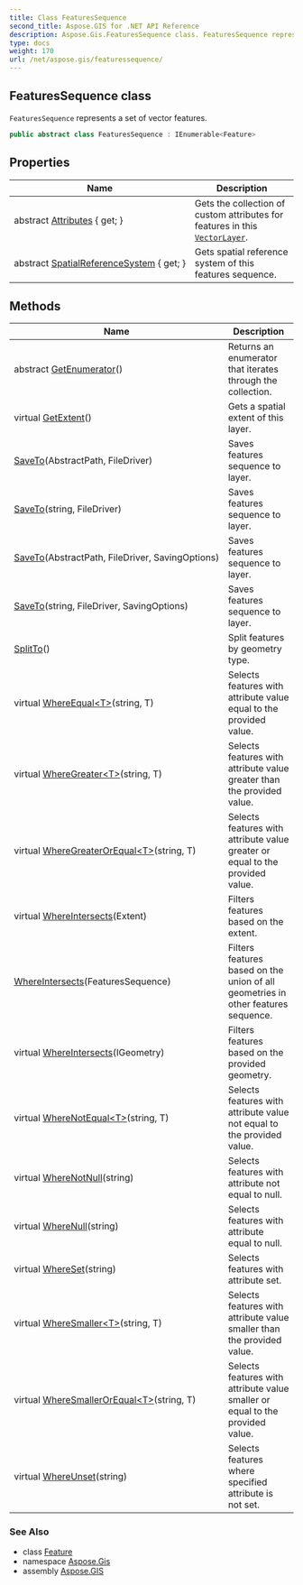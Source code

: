 ```yaml
---
title: Class FeaturesSequence
second_title: Aspose.GIS for .NET API Reference
description: Aspose.Gis.FeaturesSequence class. FeaturesSequence represents a set of vector features.
type: docs
weight: 170
url: /net/aspose.gis/featuressequence/
---
```

## FeaturesSequence class

`FeaturesSequence` represents a set of vector features.

```csharp
public abstract class FeaturesSequence : IEnumerable<Feature>
```

## Properties

| Name | Description |
| --- | --- |
| abstract [Attributes](../../aspose.gis/featuressequence/attributes/) { get; } | Gets the collection of custom attributes for features in this [`VectorLayer`](../vectorlayer/). |
| abstract [SpatialReferenceSystem](../../aspose.gis/featuressequence/spatialreferencesystem/) { get; } | Gets spatial reference system of this features sequence. |

## Methods

| Name | Description |
| --- | --- |
| abstract [GetEnumerator](../../aspose.gis/featuressequence/getenumerator/)() | Returns an enumerator that iterates through the collection. |
| virtual [GetExtent](../../aspose.gis/featuressequence/getextent/)() | Gets a spatial extent of this layer. |
| [SaveTo](../../aspose.gis/featuressequence/saveto/#saveto)(AbstractPath, FileDriver) | Saves features sequence to layer. |
| [SaveTo](../../aspose.gis/featuressequence/saveto/#saveto_2)(string, FileDriver) | Saves features sequence to layer. |
| [SaveTo](../../aspose.gis/featuressequence/saveto/#saveto_1)(AbstractPath, FileDriver, SavingOptions) | Saves features sequence to layer. |
| [SaveTo](../../aspose.gis/featuressequence/saveto/#saveto_3)(string, FileDriver, SavingOptions) | Saves features sequence to layer. |
| [SplitTo](../../aspose.gis/featuressequence/splitto/)() | Split features by geometry type. |
| virtual [WhereEqual&lt;T&gt;](../../aspose.gis/featuressequence/whereequal/)(string, T) | Selects features with attribute value equal to the provided value. |
| virtual [WhereGreater&lt;T&gt;](../../aspose.gis/featuressequence/wheregreater/)(string, T) | Selects features with attribute value greater than the provided value. |
| virtual [WhereGreaterOrEqual&lt;T&gt;](../../aspose.gis/featuressequence/wheregreaterorequal/)(string, T) | Selects features with attribute value greater or equal to the provided value. |
| virtual [WhereIntersects](../../aspose.gis/featuressequence/whereintersects/#whereintersects)(Extent) | Filters features based on the extent. |
| [WhereIntersects](../../aspose.gis/featuressequence/whereintersects/#whereintersects_1)(FeaturesSequence) | Filters features based on the union of all geometries in other features sequence. |
| virtual [WhereIntersects](../../aspose.gis/featuressequence/whereintersects/#whereintersects_2)(IGeometry) | Filters features based on the provided geometry. |
| virtual [WhereNotEqual&lt;T&gt;](../../aspose.gis/featuressequence/wherenotequal/)(string, T) | Selects features with attribute value not equal to the provided value. |
| virtual [WhereNotNull](../../aspose.gis/featuressequence/wherenotnull/)(string) | Selects features with attribute not equal to null. |
| virtual [WhereNull](../../aspose.gis/featuressequence/wherenull/)(string) | Selects features with attribute equal to null. |
| virtual [WhereSet](../../aspose.gis/featuressequence/whereset/)(string) | Selects features with attribute set. |
| virtual [WhereSmaller&lt;T&gt;](../../aspose.gis/featuressequence/wheresmaller/)(string, T) | Selects features with attribute value smaller than the provided value. |
| virtual [WhereSmallerOrEqual&lt;T&gt;](../../aspose.gis/featuressequence/wheresmallerorequal/)(string, T) | Selects features with attribute value smaller or equal to the provided value. |
| virtual [WhereUnset](../../aspose.gis/featuressequence/whereunset/)(string) | Selects features where specified attribute is not set. |

### See Also

* class [Feature](../feature/)
* namespace [Aspose.Gis](../../aspose.gis/)
* assembly [Aspose.GIS](../../)


